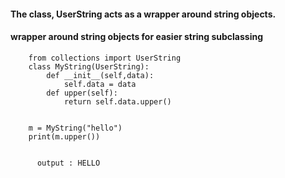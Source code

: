 #### The class, UserString acts as a wrapper around string objects.
#### wrapper around string objects for easier string subclassing


        from collections import UserString
        class MyString(UserString):
            def __init__(self,data):
                self.data = data
            def upper(self):
                return self.data.upper()


        m = MyString("hello")
        print(m.upper())


          output : HELLO
